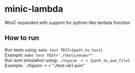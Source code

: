 # minic-lambda
MiniC expanded with support for python-like lambda function
## How to run
Run tests using: `make test TEST={path_to_test}`<br>
Example: `make test TEST="./tests/enum/*"`<br>
Run asm simulation using: `./hipsim -r < {path_to_asm_file}`<br>
Example: `./hipsim -r < "./test-ok1.asm"<br>
